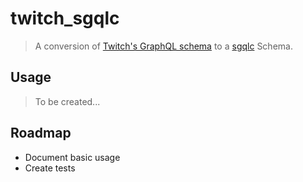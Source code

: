 # twitch_sgqlc
> A conversion of [Twitch's GraphQL schema](https://github.com/SuperSonicHub1/twitch-graphql-api) to a [sgqlc](https://github.com/profusion/sgqlc) Schema.

## Usage
> To be created...

## Roadmap
* Document basic usage
* Create tests
